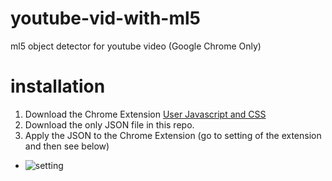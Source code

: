 # youtube-vid-with-ml5
ml5 object detector for youtube video (Google Chrome Only)
# installation
1. Download the Chrome Extension [User Javascript and CSS](https://chrome.google.com/webstore/detail/user-javascript-and-css/nbhcbdghjpllgmfilhnhkllmkecfmpld)
2. Download the only JSON file in this repo.
3. Apply the JSON to the Chrome Extension (go to setting of the extension and then see below) 
- ![setting](./image/setting.PNG) 

